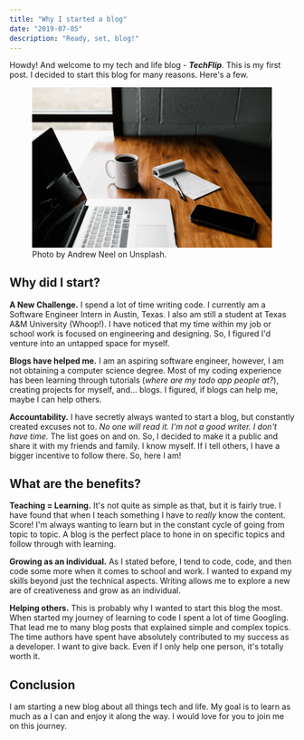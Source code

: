 ```yaml
---
title: "Why I started a blog"
date: "2019-07-05"
description: "Ready, set, blog!"
---
```


Howdy! And welcome to my tech and life blog - **_TechFlip_**. This is my first post. I decided to start this blog for many reasons. Here's a few.

<figure>
    <img src="./first-blog.jpg">
    <figcaption>Photo by Andrew Neel on Unsplash.</figcaption>
</figure>


## Why did I start?

**A New Challenge.** I spend a lot of time writing code. I currently am a Software Engineer Intern in Austin, Texas. I also am still a student at Texas A&M University (Whoop!). I have noticed that my time within my job or school work is focused on engineering and designing. So, I figured I'd venture into an untapped space for myself.

**Blogs have helped me.** I am an aspiring software engineer, however, I am not obtaining a computer science degree. Most of my coding experience has been learning through tutorials (_where are my todo app people at?_), creating projects for myself, and... blogs. I figured, if blogs can help me, maybe I can help others.

**Accountability.** I have secretly always wanted to start a blog, but constantly created excuses not to. _No one will read it._ _I'm not a good writer._ _I don't have time._ The list goes on and on. So, I decided to make it a public and share it with my friends and family. I know myself. If I tell others, I have a bigger incentive to follow there. So, here I am!

## What are the benefits?

**Teaching = Learning.** It's not quite as simple as that, but it is fairly true. I have found that when I teach something I have to _really_ know the content. Score! I'm always wanting to learn but in the constant cycle of going from topic to topic. A blog is the perfect place to hone in on specific topics and follow through with learning.

**Growing as an individual.** As I stated before, I tend to code, code, and then code some more when it comes to school and work. I wanted to expand my skills beyond just the technical aspects. Writing allows me to explore a new are of creativeness and grow as an individual.

**Helping others.** This is probably why I wanted to start this blog the most. When started my journey of learning to code I spent a lot of time Googling. That lead me to many blog posts that explained simple and complex topics. The time authors have spent have absolutely contributed to my success as a developer. I want to give back. Even if I only help one person, it's totally worth it.

## Conclusion

I am starting a new blog about all things tech and life. My goal is to learn as much as a I can and enjoy it along the way. I would love for you to join me on this journey.
